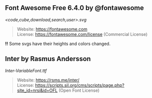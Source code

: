 ## Font Awesome Free 6.4.0 by @fontawesome

_<code,cube,download,search,user>.svg_

> Website: https://fontawesome.com <br>
> License: https://fontawesome.com/license (Commercial License)

**!!** Some svgs have their heights and colors changed.

## Inter by Rasmus Andersson

_Inter-VariableFont.ttf_

> Website: https://rsms.me/inter/ <br>
> License: https://scripts.sil.org/cms/scripts/page.php?site_id=nrsi&id=OFL (Open Font License)
